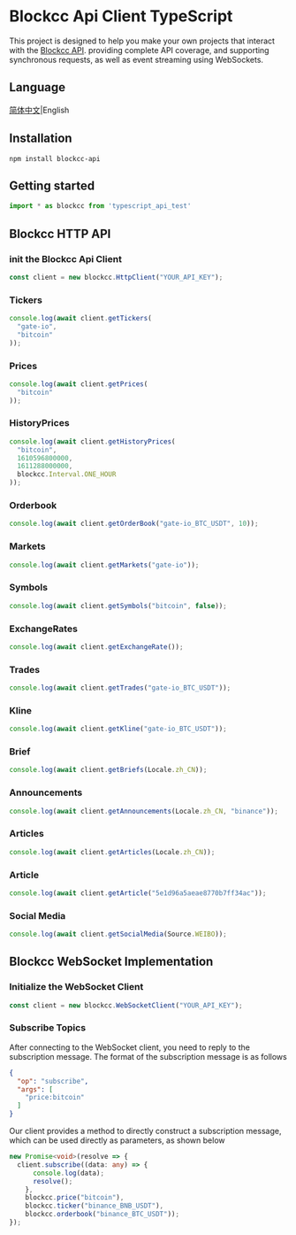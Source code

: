 # Blockcc Api Client TypeScript

This project is designed to help you make your own projects that interact with
the [Blockcc API](https://blockcc.gitee.io/blockcc-api-document/en_US/#overview). providing complete API coverage, and
supporting synchronous requests, as well as event streaming using WebSockets.

## Language

[简体中文](https://github.com/blockcc/blockcc-api-client-typescript/blob/master/README.zh-CN.md )|English

## Installation

```shell
npm install blockcc-api
```

## Getting started

```ts
import * as blockcc from 'typescript_api_test'
```

## Blockcc HTTP API

### init the Blockcc Api Client

```ts
const client = new blockcc.HttpClient("YOUR_API_KEY");
```

### Tickers

```ts
console.log(await client.getTickers(
  "gate-io",
  "bitcoin"
));
```

### Prices

```ts
console.log(await client.getPrices(
  "bitcoin"
));
```

### HistoryPrices

```ts
console.log(await client.getHistoryPrices(
  "bitcoin",
  1610596800000,
  1611288000000,
  blockcc.Interval.ONE_HOUR
));
```

### Orderbook

```ts
console.log(await client.getOrderBook("gate-io_BTC_USDT", 10));
```

### Markets

```ts
console.log(await client.getMarkets("gate-io"));
```

### Symbols

```ts
console.log(await client.getSymbols("bitcoin", false));
```

### ExchangeRates

```ts
console.log(await client.getExchangeRate());
```

### Trades

```ts
console.log(await client.getTrades("gate-io_BTC_USDT"));
```

### Kline

```ts
console.log(await client.getKline("gate-io_BTC_USDT"));
```

### Brief

```ts
console.log(await client.getBriefs(Locale.zh_CN));
```

### Announcements

```ts
console.log(await client.getAnnouncements(Locale.zh_CN, "binance"));
```

### Articles

```ts
console.log(await client.getArticles(Locale.zh_CN));
```

### Article

```ts
console.log(await client.getArticle("5e1d96a5aeae8770b7ff34ac"));
```

### Social Media

```ts
console.log(await client.getSocialMedia(Source.WEIBO));
```

## Blockcc WebSocket Implementation

### Initialize the WebSocket Client

```ts
const client = new blockcc.WebSocketClient("YOUR_API_KEY");
```

### Subscribe Topics

After connecting to the WebSocket client, you need to reply to the subscription message. The format of the subscription
message is as follows

```json
{
  "op": "subscribe",
  "args": [
    "price:bitcoin"
  ]
}
```

Our client provides a method to directly construct a subscription message, which can be used directly as parameters, as
shown below

```ts
new Promise<void>(resolve => {
  client.subscribe((data: any) => {
      console.log(data);
      resolve();
    },
    blockcc.price("bitcoin"),
    blockcc.ticker("binance_BNB_USDT"),
    blockcc.orderbook("binance_BTC_USDT"));
});
```
